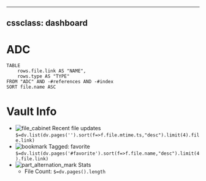 
---
cssclass: dashboard
---

# ADC

```dataview
TABLE
	rows.file.link AS "NAME",
	rows.type AS "TYPE"
FROM "ADC" AND -#references AND -#index 
SORT file.name ASC
```




# Vault Info

-   ![file_cabinet](https://github.githubassets.com/images/icons/emoji/unicode/1f5c4.png) Recent file updates `$=dv.list(dv.pages('').sort(f=>f.file.mtime.ts,"desc").limit(4).file.link)`
-   ![bookmark](https://github.githubassets.com/images/icons/emoji/unicode/1f516.png) Tagged: favorite `$=dv.list(dv.pages('#favorite').sort(f=>f.file.name,"desc").limit(4).file.link)`
-   ![part_alternation_mark](https://github.githubassets.com/images/icons/emoji/unicode/303d.png) Stats
    -   File Count: `$=dv.pages().length`